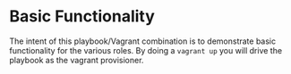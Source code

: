 
# Basic Functionality

 The intent of this playbook/Vagrant combination is to demonstrate basic functionality for the various roles. By doing a `vagrant up` you will drive the playbook as the vagrant provisioner. 
